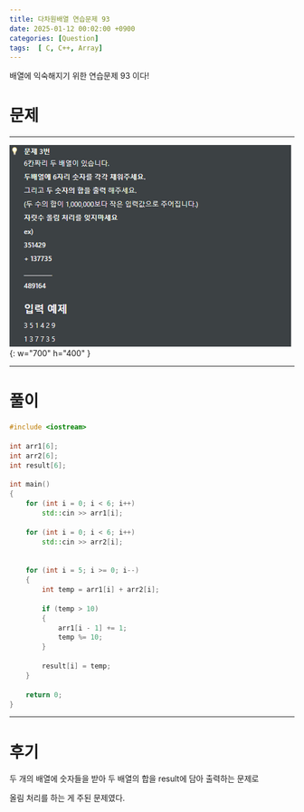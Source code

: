```yaml
---
title: 다차원배열 연습문제 93
date: 2025-01-12 00:02:00 +0900
categories: [Question]  
tags:  [ C, C++, Array]
---
```


배열에 익숙해지기 위한 연습문제 93 이다!

# 문제   
---------------------------------------
![Desktop View](/assets/img/Array93.png){: w="700" h="400" }

---------------------------------------

# 풀이

```c++
#include <iostream>

int arr1[6];
int arr2[6];
int result[6];

int main()
{
    for (int i = 0; i < 6; i++)
        std::cin >> arr1[i];
    
    for (int i = 0; i < 6; i++)
        std::cin >> arr2[i];
    
    
    for (int i = 5; i >= 0; i--)
    {
        int temp = arr1[i] + arr2[i];
        
        if (temp > 10)
        {
            arr1[i - 1] += 1;
            temp %= 10;
        }
        
        result[i] = temp;
    }

    return 0;
}
```
---------------------------------------

# 후기

두 개의 배열에 숫자들을 받아 두 배열의 합을 result에 담아 출력하는 문제로

올림 처리를 하는 게 주된 문제였다.
